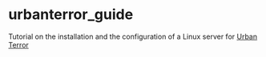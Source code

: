 urbanterror_guide
=================

Tutorial on the installation and the configuration of a Linux server for [Urban Terror](http://www.urbanterror.info)